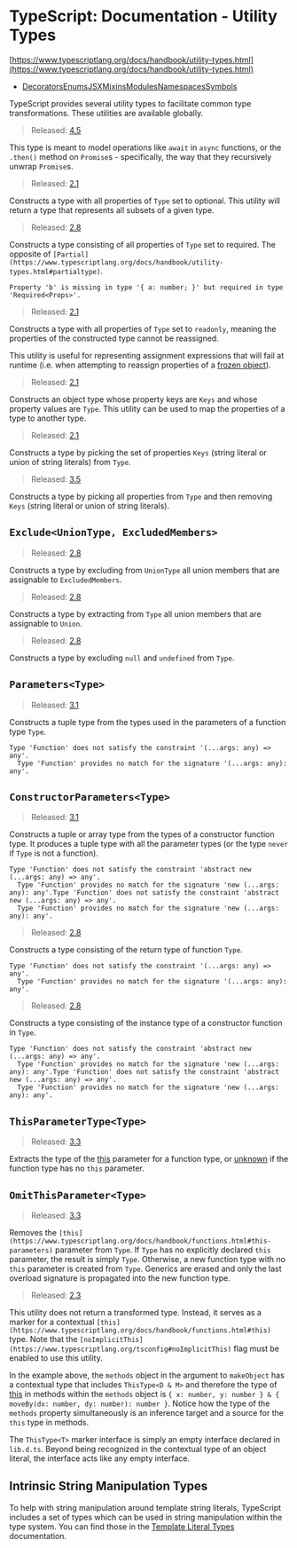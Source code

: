 # TypeScript: Documentation - Utility Types

[https://www.typescriptlang.org/docs/handbook/utility-types.html](https://www.typescriptlang.org/docs/handbook/utility-types.html)

- [Decorators](https://www.typescriptlang.org/docs/handbook/decorators.html)[Enums](https://www.typescriptlang.org/docs/handbook/enums.html)[JSX](https://www.typescriptlang.org/docs/handbook/jsx.html)[Mixins](https://www.typescriptlang.org/docs/handbook/mixins.html)[Modules](https://www.typescriptlang.org/docs/handbook/modules.html)[Namespaces](https://www.typescriptlang.org/docs/handbook/namespaces.html)[Symbols](https://www.typescriptlang.org/docs/handbook/symbols.html)

TypeScript provides several utility types to facilitate common type transformations. These utilities are available globally.

> 
> 
> 
> Released: [4.5](https://www.typescriptlang.org/docs/handbook/docs/handbook/release-notes/typescript-4-5.html#the-awaited-type-and-promise-improvements)
> 

This type is meant to model operations like `await` in `async` functions, or the `.then()` method on `Promise`s - specifically, the way that they recursively unwrap `Promise`s.

> 
> 
> 
> Released: [2.1](https://www.typescriptlang.org/docs/handbook/release-notes/typescript-2-1.html#partial-readonly-record-and-pick)
> 

Constructs a type with all properties of `Type` set to optional. This utility will return a type that represents all subsets of a given type.

> 
> 
> 
> Released: [2.8](https://www.typescriptlang.org/docs/handbook/release-notes/typescript-2-8.html#improved-control-over-mapped-type-modifiers)
> 

Constructs a type consisting of all properties of `Type` set to required. The opposite of `[Partial](https://www.typescriptlang.org/docs/handbook/utility-types.html#partialtype)`.

```
Property 'b' is missing in type '{ a: number; }' but required in type 'Required<Props>'.
```

> 
> 
> 
> Released: [2.1](https://www.typescriptlang.org/docs/handbook/release-notes/typescript-2-1.html#partial-readonly-record-and-pick)
> 

Constructs a type with all properties of `Type` set to `readonly`, meaning the properties of the constructed type cannot be reassigned.

This utility is useful for representing assignment expressions that will fail at runtime (i.e. when attempting to reassign properties of a [frozen object](https://developer.mozilla.org/docs/Web/JavaScript/Reference/Global_Objects/Object/freeze)).

> 
> 
> 
> Released: [2.1](https://www.typescriptlang.org/docs/handbook/release-notes/typescript-2-1.html#partial-readonly-record-and-pick)
> 

Constructs an object type whose property keys are `Keys` and whose property values are `Type`. This utility can be used to map the properties of a type to another type.

> 
> 
> 
> Released: [2.1](https://www.typescriptlang.org/docs/handbook/release-notes/typescript-2-1.html#partial-readonly-record-and-pick)
> 

Constructs a type by picking the set of properties `Keys` (string literal or union of string literals) from `Type`.

> 
> 
> 
> Released: [3.5](https://www.typescriptlang.org/docs/handbook/release-notes/typescript-3-5.html#the-omit-helper-type)
> 

Constructs a type by picking all properties from `Type` and then removing `Keys` (string literal or union of string literals).

## `Exclude<UnionType, ExcludedMembers>`

> 
> 
> 
> Released: [2.8](https://www.typescriptlang.org/docs/handbook/release-notes/typescript-2-8.html#predefined-conditional-types)
> 

Constructs a type by excluding from `UnionType` all union members that are assignable to `ExcludedMembers`.

> 
> 
> 
> Released: [2.8](https://www.typescriptlang.org/docs/handbook/release-notes/typescript-2-8.html#predefined-conditional-types)
> 

Constructs a type by extracting from `Type` all union members that are assignable to `Union`.

> 
> 
> 
> Released: [2.8](https://www.typescriptlang.org/docs/handbook/release-notes/typescript-2-8.html#predefined-conditional-types)
> 

Constructs a type by excluding `null` and `undefined` from `Type`.

## `Parameters<Type>`

> 
> 
> 
> Released: [3.1](https://github.com/microsoft/TypeScript/pull/26243)
> 

Constructs a tuple type from the types used in the parameters of a function type `Type`.

```
Type 'Function' does not satisfy the constraint '(...args: any) => any'.
  Type 'Function' provides no match for the signature '(...args: any): any'.
```

## `ConstructorParameters<Type>`

> 
> 
> 
> Released: [3.1](https://github.com/microsoft/TypeScript/pull/26243)
> 

Constructs a tuple or array type from the types of a constructor function type. It produces a tuple type with all the parameter types (or the type `never` if `Type` is not a function).

```
Type 'Function' does not satisfy the constraint 'abstract new (...args: any) => any'.
  Type 'Function' provides no match for the signature 'new (...args: any): any'.Type 'Function' does not satisfy the constraint 'abstract new (...args: any) => any'.
  Type 'Function' provides no match for the signature 'new (...args: any): any'.
```

> 
> 
> 
> Released: [2.8](https://www.typescriptlang.org/docs/handbook/release-notes/typescript-2-8.html#predefined-conditional-types)
> 

Constructs a type consisting of the return type of function `Type`.

```
Type 'Function' does not satisfy the constraint '(...args: any) => any'.
  Type 'Function' provides no match for the signature '(...args: any): any'.
```

> 
> 
> 
> Released: [2.8](https://www.typescriptlang.org/docs/handbook/release-notes/typescript-2-8.html#predefined-conditional-types)
> 

Constructs a type consisting of the instance type of a constructor function in `Type`.

```
Type 'Function' does not satisfy the constraint 'abstract new (...args: any) => any'.
  Type 'Function' provides no match for the signature 'new (...args: any): any'.Type 'Function' does not satisfy the constraint 'abstract new (...args: any) => any'.
  Type 'Function' provides no match for the signature 'new (...args: any): any'.
```

## `ThisParameterType<Type>`

> 
> 
> 
> Released: [3.3](https://github.com/microsoft/TypeScript/pull/28920)
> 

Extracts the type of the [this](https://www.typescriptlang.org/docs/handbook/functions.html#this-parameters) parameter for a function type, or [unknown](https://www.typescriptlang.org/docs/handbook/release-notes/typescript-3-0.html#new-unknown-top-type) if the function type has no `this` parameter.

## `OmitThisParameter<Type>`

> 
> 
> 
> Released: [3.3](https://github.com/microsoft/TypeScript/pull/28920)
> 

Removes the `[this](https://www.typescriptlang.org/docs/handbook/functions.html#this-parameters)` parameter from `Type`. If `Type` has no explicitly declared `this` parameter, the result is simply `Type`. Otherwise, a new function type with no `this` parameter is created from `Type`. Generics are erased and only the last overload signature is propagated into the new function type.

> 
> 
> 
> Released: [2.3](https://github.com/microsoft/TypeScript/pull/14141)
> 

This utility does not return a transformed type. Instead, it serves as a marker for a contextual `[this](https://www.typescriptlang.org/docs/handbook/functions.html#this)` type. Note that the `[noImplicitThis](https://www.typescriptlang.org/tsconfig#noImplicitThis)` flag must be enabled to use this utility.

In the example above, the `methods` object in the argument to `makeObject` has a contextual type that includes `ThisType<D & M>` and therefore the type of [this](https://www.typescriptlang.org/docs/handbook/functions.html#this) in methods within the `methods` object is `{ x: number, y: number } & { moveBy(dx: number, dy: number): number }`. Notice how the type of the `methods` property simultaneously is an inference target and a source for the `this` type in methods.

The `ThisType<T>` marker interface is simply an empty interface declared in `lib.d.ts`. Beyond being recognized in the contextual type of an object literal, the interface acts like any empty interface.

## Intrinsic String Manipulation Types

To help with string manipulation around template string literals, TypeScript includes a set of types which can be used in string manipulation within the type system. You can find those in the [Template Literal Types](https://www.typescriptlang.org/docs/handbook/2/template-literal-types.html#uppercasestringtype) documentation.